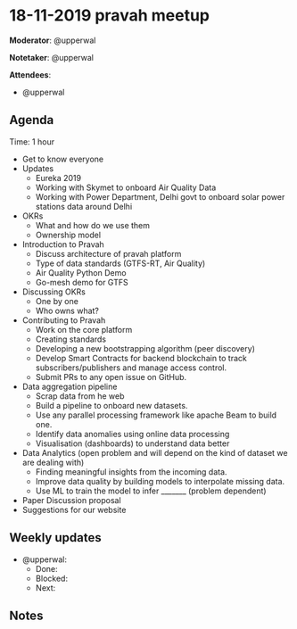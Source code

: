 # 18-11-2019 pravah meetup

**Moderator**: @upperwal

**Notetaker**: @upperwal

**Attendees**:
  - @upperwal

## Agenda

Time: 1 hour

- Get to know everyone
- Updates
    - Eureka 2019
    - Working with Skymet to onboard Air Quality Data
    - Working with Power Department, Delhi govt to onboard solar power stations data around Delhi
- OKRs
    - What and how do we use them
    - Ownership model
- Introduction to Pravah
    - Discuss architecture of pravah platform
    - Type of data standards (GTFS-RT, Air Quality)
    - Air Quality Python Demo
    - Go-mesh demo for GTFS
- Discussing OKRs
    - One by one
    - Who owns what?
- Contributing to Pravah
    - Work on the core platform
    - Creating standards
    - Developing a new bootstrapping algorithm (peer discovery)
    - Develop Smart Contracts for backend blockchain to track subscribers/publishers and manage access control.
    - Submit PRs to any open issue on GitHub.
- Data aggregation pipeline
    - Scrap data from he web
    - Build a pipeline to onboard new datasets.
    - Use any parallel processing framework like apache Beam to build one.
    - Identify data anomalies using online data processing
    - Visualisation (dashboards) to understand data better
- Data Analytics (open problem and will depend on the kind of dataset we are dealing with)
    -  Finding meaningful insights from the incoming data.
    - Improve data quality by building models to interpolate missing data.
    - Use ML to train the model to infer _______ (problem dependent)
- Paper Discussion proposal
- Suggestions for our website


## Weekly updates

- @upperwal:
  - Done:
  - Blocked:
  - Next:

## Notes
